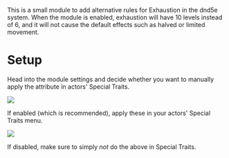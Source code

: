 This is a small module to add alternative rules for Exhaustion in the dnd5e system. When the module is enabled, exhaustion will have 10 levels instead of 6, and it will not cause the default effects such as halved or limited movement.

# Setup
Head into the module settings and decide whether you want to manually apply the attribute in actors' Special Traits.

<img src="https://i.imgur.com/JRzZ0yV.png">

If enabled (which is recommended), apply these in your actors' Special Traits menu.

<img src="https://i.imgur.com/JLVwHBm.png">

If disabled, make sure to simply *not* do the above in Special Traits.
